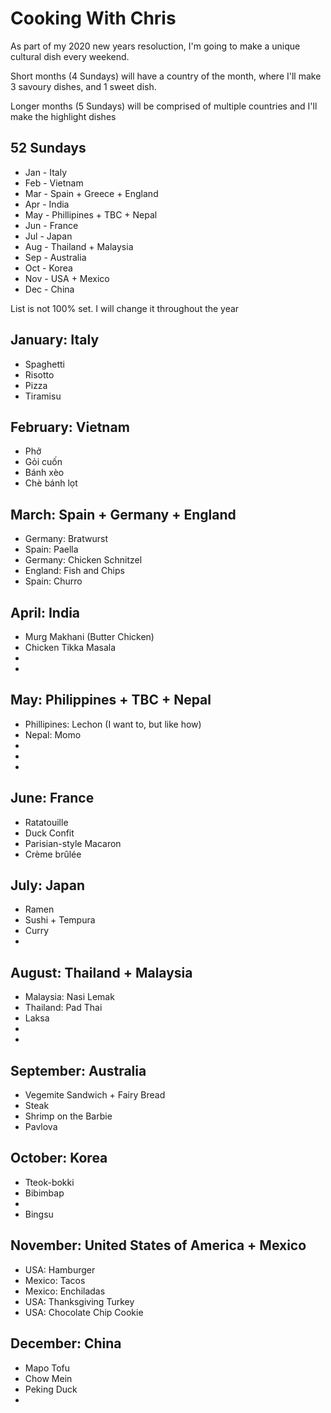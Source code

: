# Cooking With Chris

As part of my 2020 new years resoluction, I'm going to make a unique cultural dish every weekend.

Short months (4 Sundays) will have a country of the month, where I'll make 3 savoury dishes, and 1 sweet dish.

Longer months (5 Sundays) will be comprised of multiple countries and I'll make the highlight dishes 

## 52 Sundays
* Jan - Italy
* Feb - Vietnam
* Mar - Spain + Greece + England
* Apr - India
* May - Phillipines + TBC + Nepal
* Jun - France
* Jul - Japan 
* Aug - Thailand + Malaysia
* Sep - Australia
* Oct - Korea
* Nov - USA + Mexico
* Dec - China

List is not 100% set. I will change it throughout the year

## January: Italy 
* Spaghetti
* Risotto
* Pizza
* Tiramisu

## February: Vietnam 
* Phở
* Gỏi cuốn
* Bánh xèo
* Chè bánh lọt

## March: Spain + Germany + England
* Germany: Bratwurst
* Spain: Paella
* Germany: Chicken Schnitzel
* England: Fish and Chips
* Spain: Churro

## April: India
* Murg Makhani (Butter Chicken)
* Chicken Tikka Masala
* 
* 


## May: Philippines + TBC + Nepal 
* Phillipines: Lechon (I want to, but like how)
* Nepal: Momo
* 
* 
* 

## June: France
* Ratatouille
* Duck Confit
* Parisian-style Macaron
* Crème brûlée

## July: Japan
* Ramen
* Sushi + Tempura
* Curry
*

## August: Thailand + Malaysia
* Malaysia: Nasi Lemak
* Thailand: Pad Thai
* Laksa
* 
* 

## September: Australia
* Vegemite Sandwich + Fairy Bread
* Steak
* Shrimp on the Barbie
* Pavlova

## October: Korea
* Tteok-bokki
* Bibimbap
* 
* Bingsu

## November: United States of America + Mexico
* USA: Hamburger
* Mexico: Tacos
* Mexico: Enchiladas
* USA: Thanksgiving Turkey
* USA: Chocolate Chip Cookie

## December: China
* Mapo Tofu
* Chow Mein
* Peking Duck
* 





